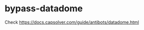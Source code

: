 # bypass-datadome
Check https://docs.capsolver.com/guide/antibots/datadome.html
                                                       